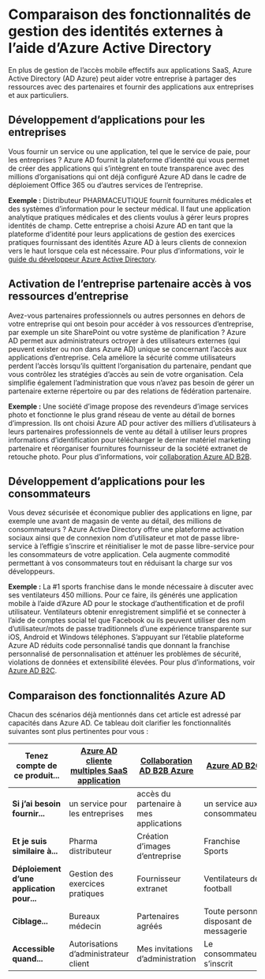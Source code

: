<properties
   pageTitle="Comparaison des fonctionnalités de gestion des identités externes à l’aide d’Azure Active Directory | Microsoft Azure"
   description="Compare collaboration Azure Active Directory B2B, B2C et application client multiples de prise en charge d’authentification et autorisation pour les identités externes"
   services="active-directory"
   documentationCenter="" 
   authors="arvindsuthar"
   manager="cliffdi"
   editor=""
   tags=""/>

<tags
   ms.service="active-directory"
   ms.devlang="NA"
   ms.topic="article"
   ms.tgt_pltfrm="NA"
   ms.workload="identity"
   ms.date="02/24/2016"
   ms.author="asuthar"/>

# <a name="comparing-capabilities-for-managing-external-identities-using-azure-active-directory"></a>Comparaison des fonctionnalités de gestion des identités externes à l’aide d’Azure Active Directory

En plus de gestion de l’accès mobile effectifs aux applications SaaS, Azure Active Directory (AD Azure) peut aider votre entreprise à partager des ressources avec des partenaires et fournir des applications aux entreprises et aux particuliers.

## <a name="developing-applications-for-businesses"></a>Développement d’applications pour les entreprises

Vous fournir un service ou une application, tel que le service de paie, pour les entreprises ? Azure AD fournit la plateforme d’identité qui vous permet de créer des applications qui s’intègrent en toute transparence avec des millions d’organisations qui ont déjà configuré Azure AD dans le cadre de déploiement Office 365 ou d’autres services de l’entreprise.

**Exemple :** Distributeur PHARMACEUTIQUE fournit fournitures médicales et des systèmes d’information pour le secteur médical. Il faut une application analytique pratiques médicales et des clients voulus à gérer leurs propres identités de champ. Cette entreprise a choisi Azure AD en tant que la plateforme d’identité pour leurs applications de gestion des exercices pratiques fournissant des identités Azure AD à leurs clients de connexion vers le haut lorsque cela est nécessaire. Pour plus d’informations, voir le [guide du développeur Azure Active Directory](active-directory-developers-guide.md).

## <a name="enabling-business-partner-access-to-your-corporate-resources"></a>Activation de l’entreprise partenaire accès à vos ressources d’entreprise

Avez-vous partenaires professionnels ou autres personnes en dehors de votre entreprise qui ont besoin pour accéder à vos ressources d’entreprise, par exemple un site SharePoint ou votre système de planification ? Azure AD permet aux administrateurs octroyer à des utilisateurs externes (qui peuvent exister ou non dans Azure AD) unique se concernant l’accès aux applications d’entreprise. Cela améliore la sécurité comme utilisateurs perdent l’accès lorsqu’ils quittent l’organisation du partenaire, pendant que vous contrôlez les stratégies d’accès au sein de votre organisation. Cela simplifie également l’administration que vous n’avez pas besoin de gérer un partenaire externe répertoire ou par des relations de fédération partenaire.

**Exemple :** Une société d’image propose des revendeurs d’image services photo et fonctionne le plus grand réseau de vente au détail de bornes d’impression. Ils ont choisi Azure AD pour activer des milliers d’utilisateurs à leurs partenaires professionnels de vente au détail à utiliser leurs propres informations d’identification pour télécharger le dernier matériel marketing partenaire et réorganiser fournitures fournisseur de la société extranet de retouche photo. Pour plus d’informations, voir [collaboration Azure AD B2B](active-directory-b2b-what-is-azure-ad-b2b.md).

## <a name="developing-applications-for-consumers"></a>Développement d’applications pour les consommateurs

Vous devez sécurisée et économique publier des applications en ligne, par exemple une avant de magasin de vente au détail, des millions de consommateurs ? Azure Active Directory offre une plateforme activation sociaux ainsi que de connexion nom d’utilisateur et mot de passe libre-service à l’effigie s’inscrire et réinitialiser le mot de passe libre-service pour les consommateurs de votre application. Cela augmente commodité permettant à vos consommateurs tout en réduisant la charge sur vos développeurs.

**Exemple :** La \#1 sports franchise dans le monde nécessaire à discuter avec ses ventilateurs 450 millions. Pour ce faire, ils générés une application mobile à l’aide d’Azure AD pour le stockage d’authentification et de profil utilisateur. Ventilateurs obtenir enregistrement simplifié et se connecter à l’aide de comptes social tel que Facebook ou ils peuvent utiliser des nom d’utilisateur/mots de passe traditionnels d’une expérience transparente sur iOS, Android et Windows téléphones. S’appuyant sur l’établie plateforme Azure AD réduits code personnalisé tandis que donnant la franchise personnalisé de personnalisation et atténuer les problèmes de sécurité, violations de données et extensibilité élevées. Pour plus d’informations, voir [Azure AD B2C](https://azure.microsoft.com/documentation/services/active-directory-b2c/).

## <a name="comparison-of-azure-ad-capabilities"></a>Comparaison des fonctionnalités Azure AD

Chacun des scénarios déjà mentionnés dans cet article est adressé par capacités dans Azure AD. Ce tableau doit clarifier les fonctionnalités suivantes sont plus pertinentes pour vous :

| **Tenez compte de ce produit...**       | [Azure AD cliente multiples SaaS application](active-directory-developers-guide.md)    | [Collaboration AD B2B Azure](active-directory-b2b-what-is-azure-ad-b2b.md)        | [Azure AD B2C](https://azure.microsoft.com/documentation/services/active-directory-b2c/)                |
|-----------------------|-------------------------|----------------------------|------------------------|
| **Si j’ai besoin fournir...** | un service pour les entreprises | accès du partenaire à mes applications  | un service aux consommateurs |
| **Et je suis similaire à...**  | Pharma distributeur      | Création d’images d’entreprise            | Franchise Sports       |
| **Déploiement d’une application pour...**  | Gestion des exercices pratiques     | Fournisseur extranet          | Ventilateurs de football            |
| **Ciblage...**        | Bureaux médecin        | Partenaires agréés | Toute personne disposant de messagerie      |
| **Accessible quand...**      | Autorisations d’administrateur client | Mes invitations d’administration           | Le consommateur s’inscrit      |
